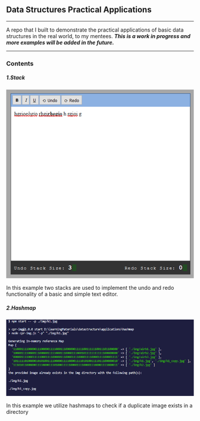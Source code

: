 ## Data Structures Practical Applications

---

A repo that I built to demonstrate the practical applications of basic data structures in the real world, to my mentees.
**_This is a work in progress and more examples will be added in the future._**

---

### Contents

##### 1.Stack

<p align="center">
    <img src="./screenshots/stack.png" alt="undo redo functionality in a basic rich text editor using stacks">
</p>
In this example two stacks are used to implement the undo and redo functionality of a basic and simple text editor.

##### 2.Hashmap

<p align="center">
    <img src="./screenshots/hashmap.png" alt="undo redo functionality in a basic rich text editor using stacks">
</p>
In this example we utilize hashmaps to check if a duplicate image exists in a directory
